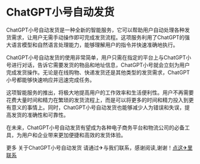# ChatGPT小号自动发货

ChatGPT小号自动发货是一种全新的智能服务，它可以帮助用户自动处理各种发货需求，让用户无需手动操作即可完成发货流程。这项服务利用了ChatGPT的强大语言模型和自然语言处理能力，能够理解用户的指令并快速准确地执行。

ChatGPT小号自动发货的使用非常简单，用户只需在指定的平台上与ChatGPT小号进行对话，告诉它需要发货的物品和地址信息，ChatGPT小号就会立刻为用户完成发货操作。无论是在线购物、快递发货还是其他类型的发货需求，ChatGPT小号都能够快速响应并迅速完成任务。

这项智能服务的推出，将极大地提高用户的工作效率和生活便利性。用户不再需要花费大量时间和精力在繁琐的发货流程上，而是可以将更多的时间和精力投入到更有意义的事情上。同时，ChatGPT小号自动发货也能够减少人为错误和失误，提高发货的准确性和可靠性。

在未来，ChatGPT小号自动发货有望成为各种电子商务平台和物流公司的必备工具，为用户和企业带来更加便捷和高效的发货体验。

更多 关于ChatGPT小号自动发货 请通过✈与我们联系，感谢阅读,谢谢！[点这✈里联系](https://lm.k02.cc)